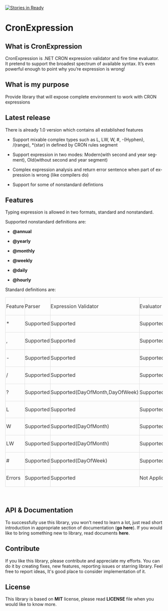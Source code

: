 [![Stories in Ready](https://badge.waffle.io/Puchaczov/CronExpression.png?label=ready&title=Ready)](https://waffle.io/Puchaczov/CronExpression)
# CronExpression
<h2 class="western" lang="en-US">What is CronExpression</h2>
<p lang="en-US">CronExpression is .NET CRON expression validator and fire time evaluator. It pretend to support the broadest spectrum of available syntax. It’s even powerful enough to point why you’re expression is wrong!</p>
<h2 class="western" lang="en-US">What is my purpose</h2>
<p lang="en-US">Provide library that will expose complete environment to work with CRON expressions</p>
<h2 class="western" lang="en-US">Latest release</h2>
<p lang="en-US">There is already 1.0 version which contains all established features</p>
<ul>
	<li>
<p><span lang="en-US">Support mixable complex types such as L, LW, W, #, -(Hyphen), /(range), *(star) in defined by CRON rules segment</span></p>
	</li><li>
<p><span lang="en-US">Support expression in two modes: Modern(with second and year segment), Old(without second and year segment)</span></p>
	</li><li>
<p><span lang="en-US">Complex expression analysis and return error sentence when part of expression is wrong (like compilers do)</span></p>
	</li><li>
<p><span lang="en-US">Support for some of nonstandard defintions</span></p>
</li></ul>
<h2 class="western" lang="en-US">Features</h2>
<p lang="en-US">Typing expression is allowed in two formats, standard and nonstandard.</p>
<p lang="en-US">Supported nonstandard definitions are:</p>
<ul>
	<li>
<p><span lang="en-US"><b>@annual</b></span></p>
	</li><li>
<p><span lang="en-US"><b>@yearly</b></span></p>
	</li><li>
<p><span lang="en-US"><b>@monthly</b></span></p>
	</li><li>
<p><span lang="en-US"><b>@weekly</b></span></p>
	</li><li>
<p><span lang="en-US"><b>@daily</b></span></p>
	</li><li>
<p><span lang="en-US"><b>@hourly</b></span></p>
</li></ul>
<p lang="en-US">Standard definitions are:</p>
<table cellpadding="0" cellspacing="0">
	<thead>
		<tr>
			<td style="border: 1.00pt solid #dddddd; padding: 0.05cm" width="103">
				<p><font color="#333333"><font style="font-size: 12pt" size="3">Feature</font></font></p>
			</td>
			<td style="border-top: 1.00pt solid #dddddd; border-bottom: 1.00pt solid #dddddd; border-left: none; border-right: 1.00pt solid #dddddd; padding-top: 0.05cm; padding-bottom: 0.05cm; padding-left: 0cm; padding-right: 0.05cm" width="104">
				<p><font color="#333333"><font style="font-size: 12pt" size="3">Parser</font></font></p>
			</td>
			<td style="border-top: 1.00pt solid #dddddd; border-bottom: 1.00pt solid #dddddd; border-left: none; border-right: 1.00pt solid #dddddd; padding-top: 0.05cm; padding-bottom: 0.05cm; padding-left: 0cm; padding-right: 0.05cm" width="172">
				<p><font color="#333333"><font style="font-size: 12pt" size="3">Expression
				Validator</font></font></p>
			</td>
			<td style="border-top: 1.00pt solid #dddddd; border-bottom: 1.00pt solid #dddddd; border-left: none; border-right: 1.00pt solid #dddddd; padding-top: 0.05cm; padding-bottom: 0.05cm; padding-left: 0cm; padding-right: 0.05cm" width="224">
				<p><font color="#333333"><font style="font-size: 12pt" size="3">Evaluator</font></font></p>
			</td>
		</tr>
	</thead>
	<tbody>
		<tr>
			<td style="border-top: none; border-bottom: 1.00pt solid #dddddd; border-left: 1.00pt solid #dddddd; border-right: 1.00pt solid #dddddd; padding-top: 0cm; padding-bottom: 0.05cm; padding-left: 0.05cm; padding-right: 0.05cm" width="103">
				<p><font color="#333333"><font style="font-size: 12pt" size="3">*</font></font></p>
			</td>
			<td style="border-top: none; border-bottom: 1.00pt solid #dddddd; border-left: none; border-right: 1.00pt solid #dddddd; padding-top: 0cm; padding-bottom: 0.05cm; padding-left: 0cm; padding-right: 0.05cm" width="104">
				<p><font color="#333333"><font style="font-size: 12pt" size="3">Supported</font></font></p>
			</td>
			<td style="border-top: none; border-bottom: 1.00pt solid #dddddd; border-left: none; border-right: 1.00pt solid #dddddd; padding-top: 0cm; padding-bottom: 0.05cm; padding-left: 0cm; padding-right: 0.05cm" width="172">
				<p><font color="#333333"><font style="font-size: 12pt" size="3">Supported</font></font></p>
			</td>
			<td style="border-top: none; border-bottom: 1.00pt solid #dddddd; border-left: none; border-right: 1.00pt solid #dddddd; padding-top: 0cm; padding-bottom: 0.05cm; padding-left: 0cm; padding-right: 0.05cm" width="224">
				<p><font color="#333333"><font style="font-size: 12pt" size="3">Supported</font></font></p>
			</td>
		</tr>
		<tr>
			<td style="border-top: none; border-bottom: 1.00pt solid #dddddd; border-left: 1.00pt solid #dddddd; border-right: 1.00pt solid #dddddd; padding-top: 0cm; padding-bottom: 0.05cm; padding-left: 0.05cm; padding-right: 0.05cm" width="103">
				<p><font color="#333333"><font style="font-size: 12pt" size="3">,</font></font></p>
			</td>
			<td style="border-top: none; border-bottom: 1.00pt solid #dddddd; border-left: none; border-right: 1.00pt solid #dddddd; padding-top: 0cm; padding-bottom: 0.05cm; padding-left: 0cm; padding-right: 0.05cm" width="104">
				<p><font color="#333333"><font style="font-size: 12pt" size="3">Supported</font></font></p>
			</td>
			<td style="border-top: none; border-bottom: 1.00pt solid #dddddd; border-left: none; border-right: 1.00pt solid #dddddd; padding-top: 0cm; padding-bottom: 0.05cm; padding-left: 0cm; padding-right: 0.05cm" width="172">
				<p><font color="#333333"><font style="font-size: 12pt" size="3">Supported</font></font></p>
			</td>
			<td style="border-top: none; border-bottom: 1.00pt solid #dddddd; border-left: none; border-right: 1.00pt solid #dddddd; padding-top: 0cm; padding-bottom: 0.05cm; padding-left: 0cm; padding-right: 0.05cm" width="224">
				<p><font color="#333333"><font style="font-size: 12pt" size="3">Supported</font></font></p>
			</td>
		</tr>
		<tr>
			<td style="border-top: none; border-bottom: 1.00pt solid #dddddd; border-left: 1.00pt solid #dddddd; border-right: 1.00pt solid #dddddd; padding-top: 0cm; padding-bottom: 0.05cm; padding-left: 0.05cm; padding-right: 0.05cm" width="103">
				<p><font color="#333333"><font style="font-size: 12pt" size="3">-</font></font></p>
			</td>
			<td style="border-top: none; border-bottom: 1.00pt solid #dddddd; border-left: none; border-right: 1.00pt solid #dddddd; padding-top: 0cm; padding-bottom: 0.05cm; padding-left: 0cm; padding-right: 0.05cm" width="104">
				<p><font color="#333333"><font style="font-size: 12pt" size="3">Supported</font></font></p>
			</td>
			<td style="border-top: none; border-bottom: 1.00pt solid #dddddd; border-left: none; border-right: 1.00pt solid #dddddd; padding-top: 0cm; padding-bottom: 0.05cm; padding-left: 0cm; padding-right: 0.05cm" width="172">
				<p><font color="#333333"><font style="font-size: 12pt" size="3">Supported</font></font></p>
			</td>
			<td style="border-top: none; border-bottom: 1.00pt solid #dddddd; border-left: none; border-right: 1.00pt solid #dddddd; padding-top: 0cm; padding-bottom: 0.05cm; padding-left: 0cm; padding-right: 0.05cm" width="224">
				<p><font color="#333333"><font style="font-size: 12pt" size="3">Supported</font></font></p>
			</td>
		</tr>
		<tr>
			<td style="border-top: none; border-bottom: 1.00pt solid #dddddd; border-left: 1.00pt solid #dddddd; border-right: 1.00pt solid #dddddd; padding-top: 0cm; padding-bottom: 0.05cm; padding-left: 0.05cm; padding-right: 0.05cm" width="103">
				<p><font color="#333333"><font style="font-size: 12pt" size="3">/</font></font></p>
			</td>
			<td style="border-top: none; border-bottom: 1.00pt solid #dddddd; border-left: none; border-right: 1.00pt solid #dddddd; padding-top: 0cm; padding-bottom: 0.05cm; padding-left: 0cm; padding-right: 0.05cm" width="104">
				<p><font color="#333333"><font style="font-size: 12pt" size="3">Supported</font></font></p>
			</td>
			<td style="border-top: none; border-bottom: 1.00pt solid #dddddd; border-left: none; border-right: 1.00pt solid #dddddd; padding-top: 0cm; padding-bottom: 0.05cm; padding-left: 0cm; padding-right: 0.05cm" width="172">
				<p><font color="#333333"><font style="font-size: 12pt" size="3">Supported</font></font></p>
			</td>
			<td style="border-top: none; border-bottom: 1.00pt solid #dddddd; border-left: none; border-right: 1.00pt solid #dddddd; padding-top: 0cm; padding-bottom: 0.05cm; padding-left: 0cm; padding-right: 0.05cm" width="224">
				<p><font color="#333333"><font style="font-size: 12pt" size="3">Supported</font></font></p>
			</td>
		</tr>
		<tr>
			<td style="border-top: none; border-bottom: 1.00pt solid #dddddd; border-left: 1.00pt solid #dddddd; border-right: 1.00pt solid #dddddd; padding-top: 0cm; padding-bottom: 0.05cm; padding-left: 0.05cm; padding-right: 0.05cm" width="103">
				<p><font color="#333333"><font style="font-size: 12pt" size="3">?</font></font></p>
			</td>
			<td style="border-top: none; border-bottom: 1.00pt solid #dddddd; border-left: none; border-right: 1.00pt solid #dddddd; padding-top: 0cm; padding-bottom: 0.05cm; padding-left: 0cm; padding-right: 0.05cm" width="104">
				<p><font color="#333333"><font style="font-size: 12pt" size="3">Supported</font></font></p>
			</td>
			<td style="border-top: none; border-bottom: 1.00pt solid #dddddd; border-left: none; border-right: 1.00pt solid #dddddd; padding-top: 0cm; padding-bottom: 0.05cm; padding-left: 0cm; padding-right: 0.05cm" width="172">
				<p><font color="#333333"><font style="font-size: 12pt" size="3">Supported(DayOfMonth,DayOfWeek)</font></font></p>
			</td>
			<td style="border-top: none; border-bottom: 1.00pt solid #dddddd; border-left: none; border-right: 1.00pt solid #dddddd; padding-top: 0cm; padding-bottom: 0.05cm; padding-left: 0cm; padding-right: 0.05cm" width="224">
				<p><font color="#333333"><font style="font-size: 12pt" size="3">Supported(DayOfMonth,DayOfWeek)</font></font></p>
			</td>
		</tr>
		<tr>
			<td style="border-top: none; border-bottom: 1.00pt solid #dddddd; border-left: 1.00pt solid #dddddd; border-right: 1.00pt solid #dddddd; padding-top: 0cm; padding-bottom: 0.05cm; padding-left: 0.05cm; padding-right: 0.05cm" width="103">
				<p><font color="#333333"><font style="font-size: 12pt" size="3">L</font></font></p>
			</td>
			<td style="border-top: none; border-bottom: 1.00pt solid #dddddd; border-left: none; border-right: 1.00pt solid #dddddd; padding-top: 0cm; padding-bottom: 0.05cm; padding-left: 0cm; padding-right: 0.05cm" width="104">
				<p><font color="#333333"><font style="font-size: 12pt" size="3">Supported</font></font></p>
			</td>
			<td style="border-top: none; border-bottom: 1.00pt solid #dddddd; border-left: none; border-right: 1.00pt solid #dddddd; padding-top: 0cm; padding-bottom: 0.05cm; padding-left: 0cm; padding-right: 0.05cm" width="172">
				<p><font color="#333333"><font style="font-size: 12pt" size="3">Supported</font></font></p>
			</td>
			<td style="border-top: none; border-bottom: 1.00pt solid #dddddd; border-left: none; border-right: 1.00pt solid #dddddd; padding-top: 0cm; padding-bottom: 0.05cm; padding-left: 0cm; padding-right: 0.05cm" width="224">
				<p><font color="#333333"><font style="font-size: 12pt" size="3">Supported</font></font></p>
			</td>
		</tr>
		<tr>
			<td style="border-top: none; border-bottom: 1.00pt solid #dddddd; border-left: 1.00pt solid #dddddd; border-right: 1.00pt solid #dddddd; padding-top: 0cm; padding-bottom: 0.05cm; padding-left: 0.05cm; padding-right: 0.05cm" width="103">
				<p><font color="#333333"><font style="font-size: 12pt" size="3">W</font></font></p>
			</td>
			<td style="border-top: none; border-bottom: 1.00pt solid #dddddd; border-left: none; border-right: 1.00pt solid #dddddd; padding-top: 0cm; padding-bottom: 0.05cm; padding-left: 0cm; padding-right: 0.05cm" width="104">
				<p><font color="#333333"><font style="font-size: 12pt" size="3">Supported</font></font></p>
			</td>
			<td style="border-top: none; border-bottom: 1.00pt solid #dddddd; border-left: none; border-right: 1.00pt solid #dddddd; padding-top: 0cm; padding-bottom: 0.05cm; padding-left: 0cm; padding-right: 0.05cm" width="172">
				<p><font color="#333333"><font style="font-size: 12pt" size="3">Supported(DayOfMonth)</font></font></p>
			</td>
			<td style="border-top: none; border-bottom: 1.00pt solid #dddddd; border-left: none; border-right: 1.00pt solid #dddddd; padding-top: 0cm; padding-bottom: 0.05cm; padding-left: 0cm; padding-right: 0.05cm" width="224">
				<p><font color="#333333"><font style="font-size: 12pt" size="3">Supported(DayOfMonth)</font></font></p>
			</td>
		</tr>
		<tr>
			<td style="border-top: none; border-bottom: 1.00pt solid #dddddd; border-left: 1.00pt solid #dddddd; border-right: 1.00pt solid #dddddd; padding-top: 0cm; padding-bottom: 0.05cm; padding-left: 0.05cm; padding-right: 0.05cm" width="103">
				<p><font color="#333333"><font style="font-size: 12pt" size="3">LW</font></font></p>
			</td>
			<td style="border-top: none; border-bottom: 1.00pt solid #dddddd; border-left: none; border-right: 1.00pt solid #dddddd; padding-top: 0cm; padding-bottom: 0.05cm; padding-left: 0cm; padding-right: 0.05cm" width="104">
				<p><font color="#333333"><font style="font-size: 12pt" size="3">Supported</font></font></p>
			</td>
			<td style="border-top: none; border-bottom: 1.00pt solid #dddddd; border-left: none; border-right: 1.00pt solid #dddddd; padding-top: 0cm; padding-bottom: 0.05cm; padding-left: 0cm; padding-right: 0.05cm" width="172">
				<p><font color="#333333"><font style="font-size: 12pt" size="3">Supported(DayOfMonth)</font></font></p>
			</td>
			<td style="border-top: none; border-bottom: 1.00pt solid #dddddd; border-left: none; border-right: 1.00pt solid #dddddd; padding-top: 0cm; padding-bottom: 0.05cm; padding-left: 0cm; padding-right: 0.05cm" width="224">
				<p><font color="#333333"><font style="font-size: 12pt" size="3">Supported(DayOfMonth)</font></font></p>
			</td>
		</tr>
		<tr>
			<td style="border-top: none; border-bottom: 1.00pt solid #dddddd; border-left: 1.00pt solid #dddddd; border-right: 1.00pt solid #dddddd; padding-top: 0cm; padding-bottom: 0.05cm; padding-left: 0.05cm; padding-right: 0.05cm" width="103">
				<p><font color="#333333"><font style="font-size: 12pt" size="3">#</font></font></p>
			</td>
			<td style="border-top: none; border-bottom: 1.00pt solid #dddddd; border-left: none; border-right: 1.00pt solid #dddddd; padding-top: 0cm; padding-bottom: 0.05cm; padding-left: 0cm; padding-right: 0.05cm" width="104">
				<p><font color="#333333"><font style="font-size: 12pt" size="3">Supported</font></font></p>
			</td>
			<td style="border-top: none; border-bottom: 1.00pt solid #dddddd; border-left: none; border-right: 1.00pt solid #dddddd; padding-top: 0cm; padding-bottom: 0.05cm; padding-left: 0cm; padding-right: 0.05cm" width="172">
				<p><font color="#333333"><font style="font-size: 12pt" size="3">Supported(DayOfWeek)</font></font></p>
			</td>
			<td style="border-top: none; border-bottom: 1.00pt solid #dddddd; border-left: none; border-right: 1.00pt solid #dddddd; padding-top: 0cm; padding-bottom: 0.05cm; padding-left: 0cm; padding-right: 0.05cm" width="224">
				<p><font color="#333333"><font style="font-size: 12pt" size="3">Supported(DayOfWeek)</font></font></p>
			</td>
		</tr>
		<tr>
			<td style="border-top: none; border-bottom: 1.00pt solid #dddddd; border-left: 1.00pt solid #dddddd; border-right: 1.00pt solid #dddddd; padding-top: 0cm; padding-bottom: 0.05cm; padding-left: 0.05cm; padding-right: 0.05cm" width="103">
				<p><font color="#333333"><font style="font-size: 12pt" size="3">Errors</font></font></p>
			</td>
			<td style="border-top: none; border-bottom: 1.00pt solid #dddddd; border-left: none; border-right: 1.00pt solid #dddddd; padding-top: 0cm; padding-bottom: 0.05cm; padding-left: 0cm; padding-right: 0.05cm" width="104">
				<p><font color="#333333"><font style="font-size: 12pt" size="3">Supported</font></font></p>
			</td>
			<td style="border-top: none; border-bottom: 1.00pt solid #dddddd; border-left: none; border-right: 1.00pt solid #dddddd; padding-top: 0cm; padding-bottom: 0.05cm; padding-left: 0cm; padding-right: 0.05cm" width="172">
				<p><font color="#333333"><font style="font-size: 12pt" size="3">Supported</font></font></p>
			</td>
			<td style="border-top: none; border-bottom: 1.00pt solid #dddddd; border-left: none; border-right: 1.00pt solid #dddddd; padding-top: 0cm; padding-bottom: 0.05cm; padding-left: 0cm; padding-right: 0.05cm" width="224">
				<p><font color="#333333"><font style="font-size: 12pt" size="3">Not
				Applicable</font></font></p>
			</td>
		</tr>
	</tbody>
</table>
<p>&nbsp;</p>
<h2 class="western" lang="en-US">API &amp; Documentation</h2>
<p lang="en-US">To successfully use this library, you won’t need to learn a lot, just read short introduction in appropriate section of documentation (<b>go here</b>). If you would like to bring something new to library, read documents <b>here</b>.</p>
<h2 class="western" lang="en-US">Contribute</h2>
<p lang="en-US">If you like this library, please contribute and
appreciate my efforts. You can do it by creating fixes, new
features, reporting issues or starring library. Feel free to report ideas,
It's good place to consider implementation of it.</p>
<h2 class="western" lang="en-US">License</h2>
<p lang="en-US">This library is based on <b>MIT</b> license, please
read <b>LICENSE</b> file when you would like to know more.</p>
